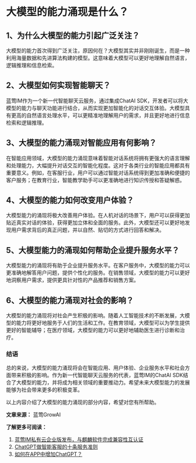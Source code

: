 # 大模型的能力涌现是什么？

## 1、为什么大模型的能力引起广泛关注？

大模型的能力首次得到广泛关注，原因何在？大模型其实并非刚刚诞生，而是一种利用海量数据和先进算法构建的模型。这意味着大模型可以更好地理解自然语言，逻辑推理和信息检索。

## 2、大模型如何实现智能聊天？

蓝莺IM作为一个新一代智能聊天云服务，通过集成ChatAI SDK，开发者可以将大模型的能力与聊天功能进行结合，从而实现更加智能化的对话交互体验。大模型具有更高的自然语言处理水平，可以更精准地理解用户的需求，并且更好地进行信息检索和逻辑推理。

## 3、大模型的能力涌现对智能应用有何影响？

在智能应用领域，大模型的能力涌现意味着智能对话系统将拥有更强大的语言理解和处理能力，大幅提升对话交互的智能化程度。这对于各类行业的智能应用都具有重要意义。例如，在客服行业，用户可以通过智能对话系统得到更加准确和便捷的客户服务；在教育行业，智能教学助手可以更准确地进行知识传授和答疑解惑。

## 4、大模型的能力如何改变用户体验？

大模型能力的涌现将极大改善用户体验。在人机对话的场景下，用户可以获得更加贴近真实对话的体验，获得更加立体和全面的服务。此外，大模型还可以更好地发现用户需求背后的真正问题，并以自然、贴切的方式进行回答和解决。

## 5、大模型能力的涌现如何帮助企业提升服务水平？

大模型能力的涌现将有助于企业提升服务水平。在客户服务中，大模型的能力可以更准确地解答用户问题，提供个性化的服务。在销售领域，大模型的能力可以更好地洞察用户需求，提供更具针对性的产品推荐和销售方案。

## 6、大模型的能力涌现对社会的影响？

大模型的能力涌现将对社会产生积极的影响。随着人工智能技术的不断发展，大模型的能力将更好地服务于人们的生活和工作。在教育领域，大模型可以为学生提供更好的智能辅导；在医疗领域，大模型的能力可以更好地辅助医生进行诊断和治疗。

### 结语

总的来说，大模型的能力涌现将会在智能应用、用户体验、企业服务水平和社会方面带来积极的影响。作为新一代智能聊天云服务的代表，蓝莺IM的ChatAI SDK结合了大模型的能力，并将成为相关领域的重要推动力。希望未来大模型能力的发展能够为社会带来更多的积极变革。

以上内容介绍了大模型的能力涌现的部分内容，希望对您有所帮助。

**文章来源：** 蓝莺GrowAI

**了解更多可阅读：**
1. [蓝莺IM私有云企业版发布，与麒麟软件完成兼容性互认证](https://docs.lanyingim.com/articles/product-and-technologies/lanying-im-private-cloud-enterprise-edition-published-and-kylin-os-neocertify.html)
2. [ChatGPT做智能客服的十条服务准则](https://docs.lanyingim.com/articles/product-and-technologies/chatgpt-intelligent-customer-service-ten-service-guidelines.html)
3. [如何在APP中增加ChatGPT？](https://docs.lanyingim.com/articles/product-and-technologies/how-to-add-chatgpt-to-your-app.html)